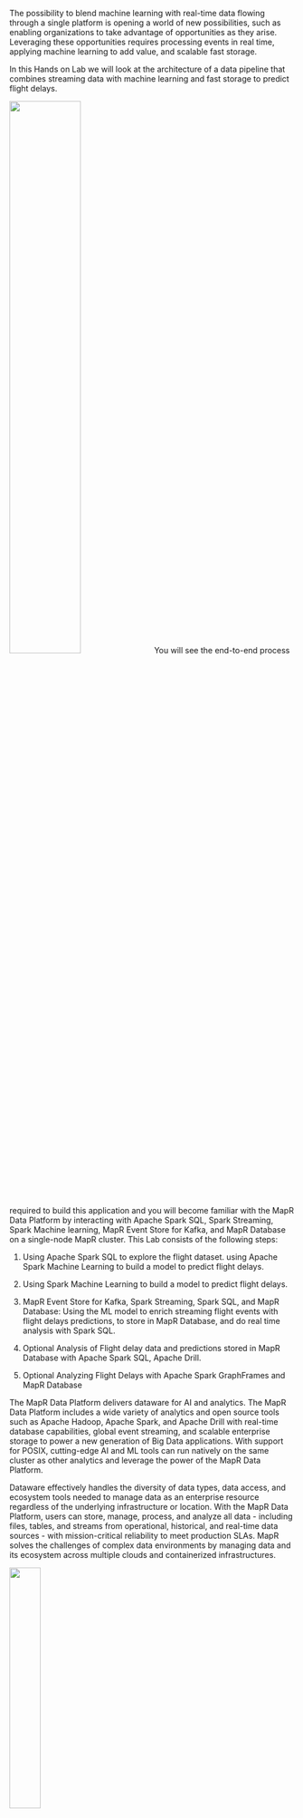 The possibility to blend machine learning with real-time data flowing through a single platform is opening a world of new possibilities, such as enabling organizations to take advantage of opportunities as they arise. Leveraging these opportunities requires processing events in real time, applying machine learning to add value, and scalable fast storage.

In this Hands on Lab we will look at the architecture of a data pipeline  that combines streaming data with machine learning and fast storage
to predict flight delays. 

<img src="https://github.com/mapr-demos/katacoda-scenarios/raw/master/spark_flight_delays/assets/flightusecase.png?raw=true"   width="50%" height="50%">
You will see the end-to-end process required to build this application and you will become familiar with the MapR Data Platform by interacting with Apache Spark SQL, Spark Streaming, Spark Machine learning, MapR Event Store for Kafka, and MapR Database on a single-node MapR cluster. This Lab consists of the following steps:

1. Using Apache Spark SQL to explore the flight dataset.
using Apache Spark Machine Learning to build a model to predict flight delays.

2. Using Spark Machine Learning to build a model to predict flight delays.

3. MapR Event Store for Kafka, Spark Streaming, Spark SQL, and MapR Database: Using the ML model to enrich streaming flight events with flight delays predictions, to store in MapR Database, 
and do real time analysis with Spark SQL.

4. Optional Analysis of Flight delay data and predictions stored in MapR Database with Apache Spark SQL, Apache Drill.

5. Optional Analyzing Flight Delays with Apache Spark GraphFrames and MapR Database

The MapR Data Platform delivers dataware for AI and analytics. The MapR Data Platform includes a wide variety of analytics and open source tools such as Apache Hadoop, Apache Spark, and Apache Drill with real-time database capabilities, global event streaming, and scalable enterprise storage to power a new generation of Big Data applications. With support for POSIX, cutting-edge AI and ML tools can run natively on the same cluster as other analytics and leverage the power of the MapR Data Platform.

Dataware effectively handles the diversity of data types, data access, and ecosystem tools needed to manage data as an enterprise resource regardless of the underlying infrastructure or location. With the MapR Data Platform, users can store, manage, process, and analyze all data - including files, tables, and streams from operational, historical, and real-time data sources - with mission-critical reliability to meet production SLAs.  MapR solves the challenges of complex data environments by managing data and its ecosystem across multiple clouds and containerized infrastructures.

<img src="https://github.com/mapr-demos/katacoda-scenarios/blob/master/mapr-intro/assets/Data-Platform-Chart.png?raw=true" width=33% height=33% >

